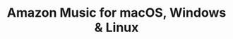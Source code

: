 ---
name: Amazon Music
url: 'https://music.amazon.com'
category: Music
title: 'Amazon Music for macOS, Windows & Linux'
key: amazon-music

---